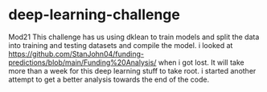 # deep-learning-challenge
Mod21
This challenge has us using dklean to train models and split the data into training and testing datasets and compile the model. i looked at https://github.com/StanJohn04/funding-predictions/blob/main/Funding%20Analysis/ when i got lost.  It will take more than a week for this deep learning stuff to take root.  i started another attempt to get a better analysis towards the end of the code. 
